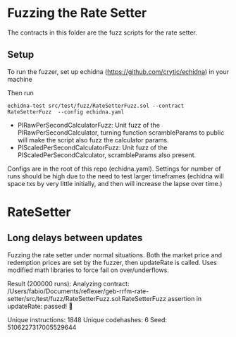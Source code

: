 # Fuzzing the Rate Setter

The contracts in this folder are the fuzz scripts for the rate setter.

## Setup

To run the fuzzer, set up echidna (https://github.com/crytic/echidna) in your machine

Then run
```
echidna-test src/test/fuzz/RateSetterFuzz.sol --contract RateSetterFuzz  --config echidna.yaml
```

- PIRawPerSecondCalculatorFuzz: Unit fuzz of the PIRawPerSecondCalculator, turning function scrambleParams to public will make the script also fuzz the calculator params.
- PIScaledPerSecondCalculatorFuzz: Unit fuzz of the PIScaledPerSecondCalculator, scrambleParams also present.

Configs are in the root of this repo (echidna.yaml). Settings for number of runs should be high due to the need to test larger timeframes (echidna will space txs by very little initially, and then will increase the lapse over time.)

# RateSetter

## Long delays between updates

Fuzzing the rate setter under normal situations. Both the market price and redemption prices are set by the fuzzer, then updateRate is called. Uses modified math libraries to force fail on over/underflows.

Result (200000 runs):
Analyzing contract: /Users/fabio/Documents/reflexer/geb-rrfm-rate-setter/src/test/fuzz/RateSetterFuzz.sol:RateSetterFuzz
assertion in updateRate: passed! 🎉

Unique instructions: 1848
Unique codehashes: 6
Seed: 5106227317005529644

